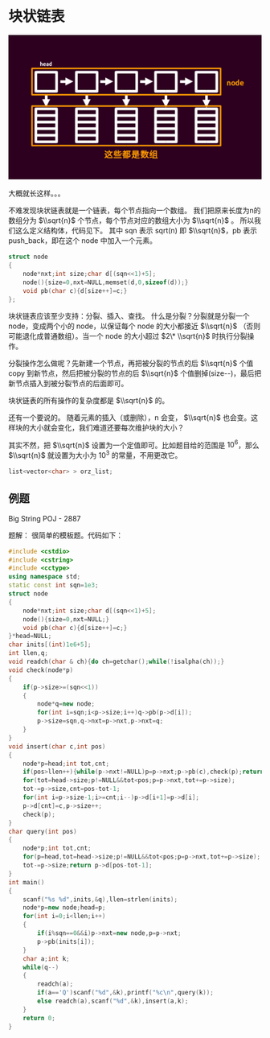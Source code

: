 # 块状链表

[![./images/kuaizhuanglianbiao.png](./images/kuaizhuanglianbiao.png "./images/kuaizhuanglianbiao.png")](./images/kuaizhuanglianbiao.png "./images/kuaizhuanglianbiao.png")

大概就长这样。。。

不难发现块状链表就是一个链表，每个节点指向一个数组。
我们把原来长度为n的数组分为 $\\sqrt{n}$ 个节点，每个节点对应的数组大小为 $\\sqrt{n}$ 。
所以我们这么定义结构体，代码见下。
其中 sqn 表示 sqrt(n) 即 $\\sqrt{n}$，pb 表示 push_back，即在这个 node 中加入一个元素。

```cpp
struct node
{
	node*nxt;int size;char d[(sqn<<1)+5];
	node(){size=0,nxt=NULL,memset(d,0,sizeof(d));}
	void pb(char c){d[size++]=c;}
};
```

块状链表应该至少支持：分裂、插入、查找。
什么是分裂？分裂就是分裂一个 node，变成两个小的 node，以保证每个 node 的大小都接近 $\\sqrt{n}$ （否则可能退化成普通数组）。当一个 node 的大小超过 $2\* \\sqrt{n}$ 时执行分裂操作。

分裂操作怎么做呢？先新建一个节点，再把被分裂的节点的后 $\\sqrt{n}$ 个值 copy 到新节点，然后把被分裂的节点的后 $\\sqrt{n}$ 个值删掉(size--)，最后把新节点插入到被分裂节点的后面即可。

块状链表的所有操作的复杂度都是 $\\sqrt{n}$ 的。

还有一个要说的。
随着元素的插入（或删除），n 会变， $\\sqrt{n}$ 也会变。这样块的大小就会变化，我们难道还要每次维护块的大小？

其实不然，把 $\\sqrt{n}$ 设置为一个定值即可。比如题目给的范围是 $10^6$，那么 $\\sqrt{n}$ 就设置为大小为 $10^3$ 的常量，不用更改它。

```cpp
list<vector<char> > orz_list;
```

## 例题

Big String POJ - 2887

题解：
很简单的模板题。代码如下：

```cpp
#include <cstdio>
#include <cstring>
#include <cctype>
using namespace std;
static const int sqn=1e3;
struct node
{
	node*nxt;int size;char d[(sqn<<1)+5];
	node(){size=0,nxt=NULL;}
	void pb(char c){d[size++]=c;}
}*head=NULL;
char inits[(int)1e6+5];
int llen,q;
void readch(char & ch){do ch=getchar();while(!isalpha(ch));}
void check(node*p)
{
	if(p->size>=(sqn<<1))
	{
		node*q=new node;
		for(int i=sqn;i<p->size;i++)q->pb(p->d[i]);
		p->size=sqn,q->nxt=p->nxt,p->nxt=q;
	}
}
void insert(char c,int pos)
{
	node*p=head;int tot,cnt;
	if(pos>llen++){while(p->nxt!=NULL)p=p->nxt;p->pb(c),check(p);return;}
	for(tot=head->size;p!=NULL&&tot<pos;p=p->nxt,tot+=p->size);
	tot-=p->size,cnt=pos-tot-1;
	for(int i=p->size-1;i>=cnt;i--)p->d[i+1]=p->d[i];
	p->d[cnt]=c,p->size++;
	check(p);
}
char query(int pos)
{
	node*p;int tot,cnt;
	for(p=head,tot=head->size;p!=NULL&&tot<pos;p=p->nxt,tot+=p->size);
	tot-=p->size;return p->d[pos-tot-1];
}
int main()
{
	scanf("%s %d",inits,&q),llen=strlen(inits);
	node*p=new node;head=p;
	for(int i=0;i<llen;i++)
	{
		if(i%sqn==0&&i)p->nxt=new node,p=p->nxt;
		p->pb(inits[i]);
	}
	char a;int k;
	while(q--)
	{
		readch(a);
		if(a=='Q')scanf("%d",&k),printf("%c\n",query(k));
		else readch(a),scanf("%d",&k),insert(a,k);
	}
	return 0;
}
```
